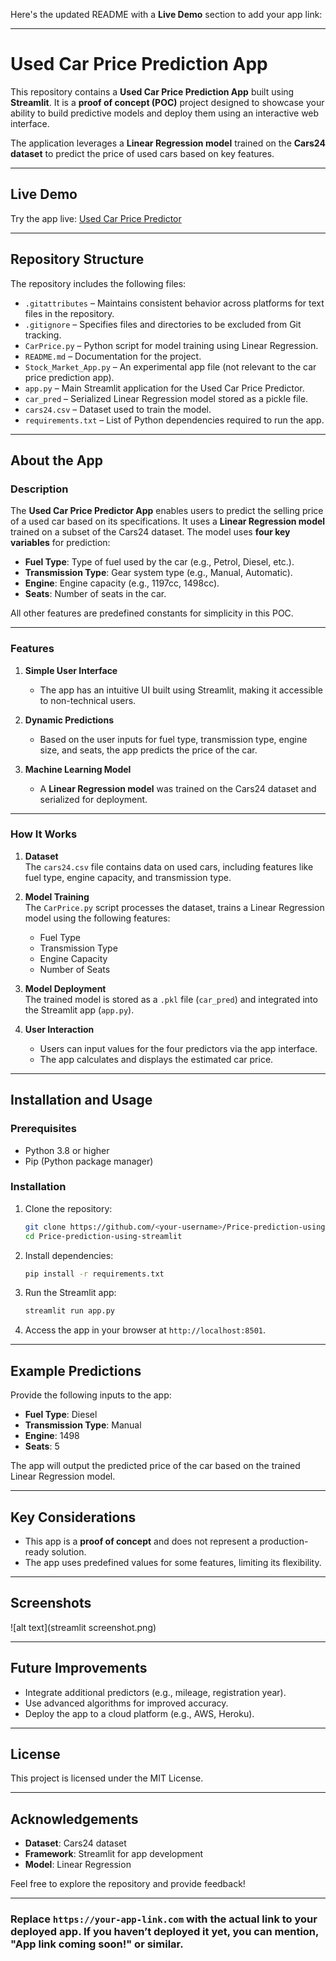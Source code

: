 Here's the updated README with a **Live Demo** section to add your app link:

---

# Used Car Price Prediction App  
This repository contains a **Used Car Price Prediction App** built using **Streamlit**. It is a **proof of concept (POC)** project designed to showcase your ability to build predictive models and deploy them using an interactive web interface.  

The application leverages a **Linear Regression model** trained on the **Cars24 dataset** to predict the price of used cars based on key features.  

---

## Live Demo  
Try the app live: [Used Car Price Predictor](https://nagendraerruboyana-price-prediction-using-strea-carprice-higqn9.streamlit.app/)  

---

## Repository Structure  
The repository includes the following files:  
- `.gitattributes` – Maintains consistent behavior across platforms for text files in the repository.  
- `.gitignore` – Specifies files and directories to be excluded from Git tracking.  
- `CarPrice.py` – Python script for model training using Linear Regression.  
- `README.md` – Documentation for the project.  
- `Stock_Market_App.py` – An experimental app file (not relevant to the car price prediction app).  
- `app.py` – Main Streamlit application for the Used Car Price Predictor.  
- `car_pred` – Serialized Linear Regression model stored as a pickle file.  
- `cars24.csv` – Dataset used to train the model.  
- `requirements.txt` – List of Python dependencies required to run the app.  

---

## About the App  

### Description  
The **Used Car Price Predictor App** enables users to predict the selling price of a used car based on its specifications. It uses a **Linear Regression model** trained on a subset of the Cars24 dataset. The model uses **four key variables** for prediction:  
- **Fuel Type**: Type of fuel used by the car (e.g., Petrol, Diesel, etc.).  
- **Transmission Type**: Gear system type (e.g., Manual, Automatic).  
- **Engine**: Engine capacity (e.g., 1197cc, 1498cc).  
- **Seats**: Number of seats in the car.  

All other features are predefined constants for simplicity in this POC.  

---

### Features  
1. **Simple User Interface**  
   - The app has an intuitive UI built using Streamlit, making it accessible to non-technical users.  

2. **Dynamic Predictions**  
   - Based on the user inputs for fuel type, transmission type, engine size, and seats, the app predicts the price of the car.  

3. **Machine Learning Model**  
   - A **Linear Regression model** was trained on the Cars24 dataset and serialized for deployment.  

---

### How It Works  

1. **Dataset**  
   The `cars24.csv` file contains data on used cars, including features like fuel type, engine capacity, and transmission type.  

2. **Model Training**  
   The `CarPrice.py` script processes the dataset, trains a Linear Regression model using the following features:  
   - Fuel Type  
   - Transmission Type  
   - Engine Capacity  
   - Number of Seats  

3. **Model Deployment**  
   The trained model is stored as a `.pkl` file (`car_pred`) and integrated into the Streamlit app (`app.py`).  

4. **User Interaction**  
   - Users can input values for the four predictors via the app interface.  
   - The app calculates and displays the estimated car price.  

---

## Installation and Usage  

### Prerequisites  
- Python 3.8 or higher  
- Pip (Python package manager)  

### Installation  

1. Clone the repository:  
   ```bash  
   git clone https://github.com/<your-username>/Price-prediction-using-streamlit.git  
   cd Price-prediction-using-streamlit  
   ```  

2. Install dependencies:  
   ```bash  
   pip install -r requirements.txt  
   ```  

3. Run the Streamlit app:  
   ```bash  
   streamlit run app.py  
   ```  

4. Access the app in your browser at `http://localhost:8501`.  

---

## Example Predictions  

Provide the following inputs to the app:  
- **Fuel Type**: Diesel  
- **Transmission Type**: Manual  
- **Engine**: 1498  
- **Seats**: 5  

The app will output the predicted price of the car based on the trained Linear Regression model.  

---

## Key Considerations  
- This app is a **proof of concept** and does not represent a production-ready solution.  
- The app uses predefined values for some features, limiting its flexibility.  

---

## Screenshots  

![alt text](streamlit screenshot.png)  

---

## Future Improvements  
- Integrate additional predictors (e.g., mileage, registration year).  
- Use advanced algorithms for improved accuracy.  
- Deploy the app to a cloud platform (e.g., AWS, Heroku).  

---

## License  
This project is licensed under the MIT License.  

---

## Acknowledgements  
- **Dataset**: Cars24 dataset  
- **Framework**: Streamlit for app development  
- **Model**: Linear Regression  

Feel free to explore the repository and provide feedback!  

---

### Replace `https://your-app-link.com` with the actual link to your deployed app. If you haven’t deployed it yet, you can mention, "App link coming soon!" or similar.